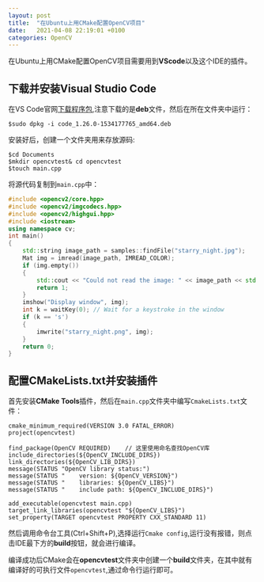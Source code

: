 ```yaml
---
layout: post
title:  "在Ubuntu上用CMake配置OpenCV项目"
date:   2021-04-08 22:19:01 +0100
categories: OpenCV
---
```


在Ubuntu上用CMake配置OpenCV项目需要用到**VScode**以及这个IDE的插件。

## 下载并安装Visual Studio Code
在VS Code官网[下载程序包](https://code.visualstudio.com/Download),注意下载的是**deb**文件，然后在所在文件夹中运行：
```
$sudo dpkg -i code_1.26.0-1534177765_amd64.deb
```

安装好后，创建一个文件夹用来存放源码:
```
$cd Documents
$mkdir opencvtest& cd opencvtest
$touch main.cpp
```
将源代码复制到`main.cpp`中：

```cpp
#include <opencv2/core.hpp>
#include <opencv2/imgcodecs.hpp>
#include <opencv2/highgui.hpp>
#include <iostream>
using namespace cv;
int main()
{
    std::string image_path = samples::findFile("starry_night.jpg");
    Mat img = imread(image_path, IMREAD_COLOR);
    if (img.empty())
    {
        std::cout << "Could not read the image: " << image_path << std::endl;
        return 1;
    }
    imshow("Display window", img);
    int k = waitKey(0); // Wait for a keystroke in the window
    if (k == 's')
    {
        imwrite("starry_night.png", img);
    }
    return 0;
}
```
## 配置CMakeLists.txt并安装插件

首先安装**CMake Tools**插件，然后在`main.cpp`文件夹中编写`CmakeLists.txt`文件：

```
cmake_minimum_required(VERSION 3.0 FATAL_ERROR)
project(opencvtest)

find_package(OpenCV REQUIRED)    // 这里使用命名查找OpenCV库
include_directories(${OpenCV_INCLUDE_DIRS})
link_directories(${OpenCV_LIB_DIRS})
message(STATUS "OpenCV library status:")
message(STATUS "    version: ${OpenCV_VERSION}")
message(STATUS "    libraries: ${OpenCV_LIBS}")
message(STATUS "    include path: ${OpenCV_INCLUDE_DIRS}")

add_executable(opencvtest main.cpp)
target_link_libraries(opencvtest "${OpenCV_LIBS}")
set_property(TARGET opencvtest PROPERTY CXX_STANDARD 11)
```

然后调用命令台工具(Ctrl+Shift+P),选择运行`Cmake config`,运行没有报错，则点击IDE最下方的**build**按钮，就会进行编译。

编译成功后CMake会在**opencvtest**文件夹中创建一个**build**文件夹，在其中就有编译好的可执行文件`opencvtest`,通过命令行运行即可。
